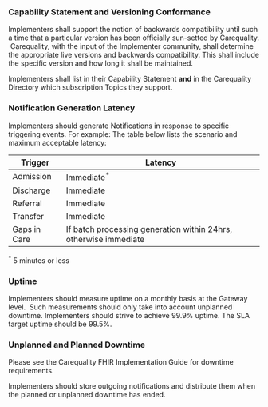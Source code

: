 <!-- Service_Level_Requirements.md {% comment %}
*****************************************************************************************
*                            WARNING: DO NOT EDIT THIS FILE                             *
*                                                                                       *
* This file is generated by SUSHI. Any edits you make to this file will be overwritten. *
*                                                                                       *
* To change the contents of this file, edit the original source file at:                *
* ig-data\input\pagecontent\3_Service_Level_Requirements.md                             *
*****************************************************************************************
{% endcomment %} -->
### Capability Statement and Versioning Conformance  
Implementers shall support the notion of backwards compatibility until such a time that a particular version has been officially sun-setted by Carequality.  Carequality, with the input of the Implementer community, shall determine the appropriate live versions and backwards compatibility. This shall include the specific version and how long it shall be maintained.

Implementers shall list in their Capability Statement __and__ in the Carequality Directory which subscription Topics they support.

### Notification Generation Latency
Implementers should generate Notifications in response to specific triggering events. For example: The table below lists the scenario and maximum acceptable latency:

|Trigger|Latency|
|--------|---------|
|Admission|Immediate<sup>*</sup>|
|Discharge|Immediate|
|Referral|Immediate|
|Transfer|Immediate|
|Gaps in Care|If batch processing generation within 24hrs, otherwise immediate|
<sup>*</sup> 5 minutes or less
### Uptime
Implementers should measure uptime on a monthly basis at the Gateway level.  Such measurements should only take into account unplanned downtime. Implementers should strive to achieve 99.9% uptime. The SLA target uptime should be 99.5%.

### Unplanned and Planned Downtime
Please see the Carequality FHIR Implementation Guide for downtime requirements.

Implementers should store outgoing notifications and distribute them when the planned or unplanned downtime has ended.

